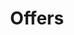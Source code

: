 ---
layout: offers
id: offers
title: Offers
nav: true
nav-order: 6
intro: Grab your skis and take advantage of these fantastic offers brought to you by your Secret Escapes team – plus claim back an extra £25 on your booking. Hit&nbsp;the slopes in no time!
---